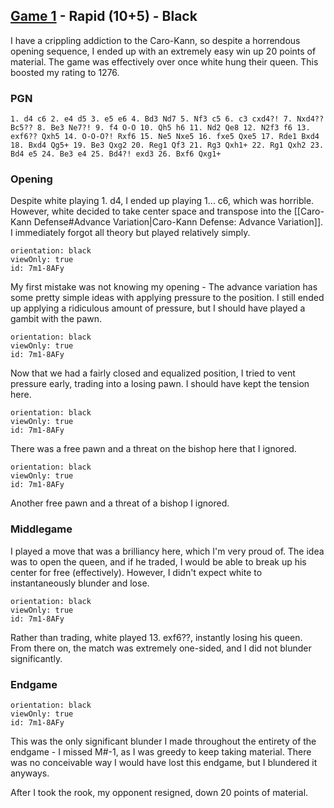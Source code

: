 ## [Game 1](https://lichess.org/w4oJm7wX) - Rapid (10+5) - Black

I have a crippling addiction to the Caro-Kann, so despite a horrendous opening sequence, I ended up with an extremely easy win up 20 points of material. The game was effectively over once white hung their queen. This boosted my rating to 1276.

### PGN

```
1. d4 c6 2. e4 d5 3. e5 e6 4. Bd3 Nd7 5. Nf3 c5 6. c3 cxd4?! 7. Nxd4?? Bc5?? 8. Be3 Ne7?! 9. f4 O-O 10. Qh5 h6 11. Nd2 Qe8 12. N2f3 f6 13. exf6?? Qxh5 14. O-O-O?! Rxf6 15. Ne5 Nxe5 16. fxe5 Qxe5 17. Rde1 Bxd4 18. Bxd4 Qg5+ 19. Be3 Qxg2 20. Reg1 Qf3 21. Rg3 Qxh1+ 22. Rg1 Qxh2 23. Bd4 e5 24. Be3 e4 25. Bd4?! exd3 26. Bxf6 Qxg1+ 
```

### Opening

Despite white playing 1. d4, I ended up playing 1... c6, which was horrible. However, white decided to take center space and transpose into the [[Caro-Kann Defense#Advance Variation|Caro-Kann Defense: Advance Variation]]. I immediately forgot all theory but played relatively simply.

```chesser
orientation: black
viewOnly: true
id: 7m1-8AFy
```

My first mistake was not knowing my opening - The advance variation has some pretty simple ideas with applying pressure to the position. I still ended up applying a ridiculous amount of pressure, but I should have played a gambit with the pawn.

```chesser
orientation: black
viewOnly: true
id: 7m1-8AFy
```

Now that we had a fairly closed and equalized position, I tried to vent pressure early, trading into a losing pawn. I should have kept the tension here.

```chesser
orientation: black
viewOnly: true
id: 7m1-8AFy
```

There was a free pawn and a threat on the bishop here that I ignored.

```chesser
orientation: black
viewOnly: true
id: 7m1-8AFy
```

Another free pawn and a threat of a bishop I ignored.

### Middlegame

I played a move that was a brilliancy here, which I'm very proud of. The idea was to open the queen, and if he traded, I would be able to break up his center for free (effectively). However, I didn't expect white to instantaneously blunder and lose.

```chesser
orientation: black
viewOnly: true
id: 7m1-8AFy
```

Rather than trading, white played 13. exf6??, instantly losing his queen. From there on, the match was extremely one-sided, and I did not blunder significantly.

### Endgame

```chesser
orientation: black
viewOnly: true
id: 7m1-8AFy
```

This was the only significant blunder I made throughout the entirety of the endgame - I missed M#-1, as I was greedy to keep taking material. There was no conceivable way I would have lost this endgame, but I blundered it anyways.

After I took the rook, my opponent resigned, down 20 points of material.